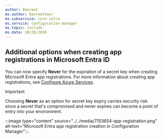 ```yaml
---
author: Banreet
ms.author: banreetkaur
ms.subservice: core-infra
ms.service: configuration-manager
ms.topic: include
ms.date: 10/28/2020
---
```

## <a name="bkmk_expire"></a> Additional options when creating app registrations in Microsoft Entra ID
<!--7153654-->
You can now specify **Never** for the expiration of a secret key when creating Microsoft Entra app registrations. For more information about creating app registrations, see [Configure Azure Services](../../../../servers/deploy/configure/azure-services-wizard.md#azure-app-properties).

> [!IMPORTANT]
> Choosing **Never** as an option for secret key expiry carries security risk since a secret that's compromised and never expires can become a point of entry into your environment.

:::image type="content" source="../../media/7153654-app-registration.png" alt-text="Microsoft Entra app registration creation in Configuration Manager":::
